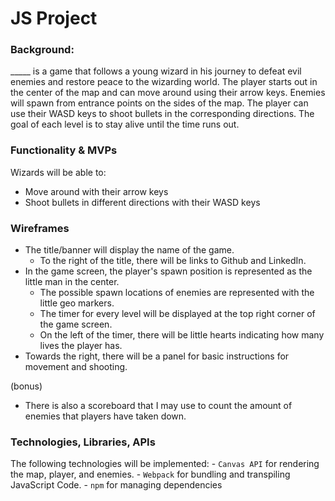 # JS Project

### Background:
_____ is a game that follows a young wizard in his journey to defeat evil enemies and restore peace to the wizarding world. The player starts out in the center of the map and can move around using their arrow keys. Enemies will spawn from entrance points on the sides of the map. The player can use their WASD keys to shoot bullets in the corresponding directions. The goal of each level is to stay alive until the time runs out. 


### Functionality & MVPs
Wizards will be able to:
- Move around with their arrow keys
- Shoot bullets in different directions with their WASD keys

### Wireframes
- The title/banner will display the name of the game. 
    - To the right of the title, there will be links to Github and LinkedIn.
- In the game screen, the player's spawn position is represented as the little man in the center. 
    - The possible spawn locations of enemies are represented with the little geo markers. 
    - The timer for every level will be displayed at the top right corner of the game screen. 
    - On the left of the timer, there will be little hearts indicating how many lives the player has.
- Towards the right, there will be a panel for basic instructions for movement and shooting. 

(bonus)
- There is also a scoreboard that I may use to count the amount of enemies that players have taken down. 

### Technologies, Libraries, APIs
The following technologies will be implemented:
    - `Canvas API` for rendering the map, player, and enemies.
    - `Webpack` for bundling and transpiling JavaScript Code.
    - `npm` for managing dependencies


